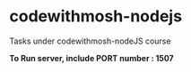 # codewithmosh-nodejs
Tasks under codewithmosh-nodeJS course

**To Run server, include PORT number : 1507**
